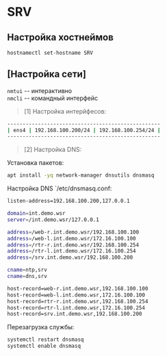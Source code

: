 # SRV

## Настройка хостнеймов

```bash
hostnamectl set-hostname SRV
```

## [Настройка сети]

`nmtui` -- интерактивно \
`nmcli` -- командный интерфейс

> [1] Настройка интерйфесов:

``` bash
--------------------------------------------------
| ens4 | 192.168.100.200/24 | 192.168.100.254/24 |
--------------------------------------------------
```

> [2] Настройка DNS:

Установка пакетов:

```bash
apt install -yq network-manager dnsutils dnsmasq 
```

Настройка DNS `/etc/dnsmasq.conf:

```bash
listen-address=192.168.100.200,127.0.0.1

domain=int.demo.wsr
server=/int.demo.wsr/127.0.0.1

address=/web-r.int.demo.wsr/192.168.100.100
address=/web-l.int.demo.wsr/172.16.100.100
address=/rtr-r.int.demo.wsr/192.168.100.254
address=/rtr-l.int.demo.wsr/172.16.100.254
address=/srv.int.demo.wsr/192.168.100.200

cname=ntp,srv
cname=dns,srv

host-record=web-r.int.demo.wsr,192.168.100.100
host-record=web-l.int.demo.wsr,172.16.100.100
host-record=rtr-r.int.demo.wsr,192.168.100.254
host-record=rtr-l.int.demo.wsr,172.16.100.254
host-record=srv.int.demo.wsr,192.168.100.200
```

Перезагрузка службы:

```bash
systemctl restart dnsmasq
systemctl enable dnsmasq
```

